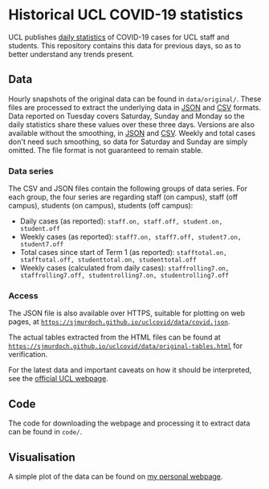 # Historical UCL COVID-19 statistics

UCL publishes [daily statistics](https://www.ucl.ac.uk/coronavirus/testing-reporting-and-managing-potential-cases/current-confirmed-cases-covid-19) of COVID-19 cases
for UCL staff and students. This repository contains this data for previous days, so as to better understand any trends present.

## Data

Hourly snapshots of the original data can be found in `data/original/`. These files are processed to extract the underlying data in [JSON](data/covid.json) and [CSV](data/covid.csv) formats. Data reported on Tuesday covers Saturday, Sunday and Monday so the daily statistics share these values over these three days. Versions are also available without the smoothing, in [JSON](data/covid_raw.json) and [CSV](data/covid_raw.csv). Weekly and total cases don't need such smoothing, so data for Saturday and Sunday are simply omitted. The file format is not guaranteed to remain stable.

### Data series

The CSV and JSON files contain the following groups of data series. For each group, the four series are regarding staff (on campus), staff (off campus), students (on campus), students (off campus):

- Daily cases (as reported): `staff.on, staff.off, student.on, student.off` 
- Weekly cases (as reported): `staff7.on, staff7.off, student7.on, student7.off`
- Total cases since start of Term 1 (as reported): `stafftotal.on, stafftotal.off, studenttotal.on, studenttotal.off`
- Weekly cases (calculated from daily cases): `staffrolling7.on, staffrolling7.off, studentrolling7.on, studentrolling7.off`

### Access

The JSON file is also available over HTTPS, suitable for plotting on web pages, at
[`https://sjmurdoch.github.io/uclcovid/data/covid.json`](https://sjmurdoch.github.io/uclcovid/data/covid.json).

The actual tables extracted from the HTML files can be found at [`https://sjmurdoch.github.io/uclcovid/data/original-tables.html`](https://sjmurdoch.github.io/uclcovid/data/original-tables.html) for verification.

For the latest data and important caveats on how it should be interpreted, see the [official UCL webpage](https://www.ucl.ac.uk/coronavirus/testing-reporting-and-managing-potential-cases/current-confirmed-cases-covid-19).

## Code

The code for downloading the webpage and processing it to extract data can be found in `code/`.

## Visualisation

A simple plot of the data can be found on [my personal webpage](https://murdoch.is/projects/covid/).
